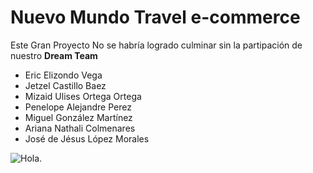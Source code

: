 # Nuevo Mundo Travel e-commerce
Este Gran Proyecto No se habría logrado culminar sin la partipación de nuestro **Dream Team**
+ Eric Elizondo Vega
+ Jetzel Castillo Baez
+ Mizaid Ulises Ortega Ortega
+ Penelope Alejandre Perez
+ Miguel González Martínez
+ Ariana Nathali Colmenares
+ José de Jésus López Morales

![Hola.](https://myoctocat.com/assets/images/base-octocat.svg)
